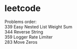 # leetcode
Problems order: <br />
339 Easy Nested List Weight Sum <br />
344 Reverse String <br />
359 Logger Rate Limiter <br />
283 Move Zeros<br />
